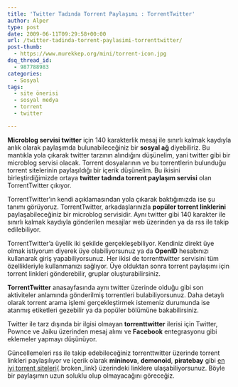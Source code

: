```yaml
---
title: 'Twitter Tadında Torrent Paylaşımı : TorrentTwitter'
author: Alper
type: post
date: 2009-06-11T09:29:58+00:00
url: /twitter-tadinda-torrent-paylasimi-torrenttwitter/
post-thumb:
  - https://www.murekkep.org/mini/torrent-icon.jpg
dsq_thread_id:
  - 987788983
categories:
  - Sosyal
tags:
  - site önerisi
  - sosyal medya
  - torrent
  - twitter

---
```

**Microblog servisi twitter** için 140 karakterlik mesaj ile sınırlı kalmak kaydıyla anlık olarak paylaşımda bulunabileceğiniz bir **sosyal ağ** diyebiliriz. Bu mantıkla yola çıkarak twitter tarzının alındığını düşünelim, yani twitter gibi bir microblog servisi olacak. Torrent dosyalarının ve bu torrentlerin bulunduğu torrent sitelerinin paylaşıldığı bir içerik düşünelim. Bu ikisini birleştirdiğimizde ortaya **twitter tadında torrent paylaşım servisi** olan TorrentTwitter çıkıyor. 

TorrentTwitter&#8217;ın kendi açıklamasından yola çıkarak baktığımızda ise şu tanımı görüyoruz. TorrentTwitter, arkadaşlarınızla **popüler torrent linklerini** paylaşabileceğiniz bir microblog servisidir. Aynı twitter gibi 140 karakter ile sınırlı kalmak kaydıyla gönderilen mesajlar web üzerinden ya da rss ile takip edilebiliyor. 

TorrentTwitter&#8217;a üyelik iki şekilde gerçekleşebiliyor. Kendiniz direkt üye olmak istiyorum diyerek üye olabiliyorsunuz ya da **OpenID** hesabınızı kullanarak giriş yapabiliyorsunuz. Her ikisi de torrenttwitter servisini tüm özellikleriyle kullanmanızı sağlıyor. Üye olduktan sonra torrent paylaşımı için torrent linkleri gönderebilir, gruplar oluşturabilirsiniz. 

**TorrentTwitter** anasayfasında aynı twitter üzerinde olduğu gibi son aktiviteler anlamında gönderilmiş torrentleri bulabiliyorsunuz. Daha detaylı olarak torrent arama işlemi gerçekleştirmek istemeniz durumunda ise atanmış etiketleri gezebilir ya da popüler bölümüne bakabilirsiniz. 

Twitter ile tarz dışında bir ilgisi olmayan **torrenttwitter** ilerisi için Twitter, Pownce ve Jaiku üzerinden mesaj alımı ve **Facebook** entegrasyonu gibi eklemeler yapmayı düşünüyor. 

Güncellemeleri rss ile takip edebileceğiniz torrenttwitter üzerinde torrent linkleri paylaşılıyor ve içerik olarak **mininova**, **demonoid**, **piratebay** gibi [en iyi torrent siteleri][1]{.broken_link} üzerindeki linklere ulaşabiliyorsunuz. Böyle bir paylaşımın uzun soluklu olup olmayacağını göreceğiz.

 [1]: https://www.murekkep.org/en-iyi-torrent-siteleri-719
